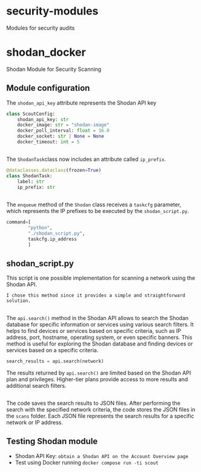 # security-modules
Modules for security audits
# shodan_docker

Shodan Module for Security Scanning

## Module configuration

The `shodan_api_key` attribute represents the Shodan API key

```python
class ScoutConfig:
    shodan_api_key: str
    docker_image: str = "shodan-image"
    docker_poll_interval: float = 16.0
    docker_socket: str | None = None
    docker_timeout: int = 5
```

##

The `ShodanTask`class now includes an attribute called `ip_prefix`.

```python
@dataclasses.dataclass(frozen=True)
class ShodanTask:
    label: str
    ip_prefix: str
```

## 

The `enqueue` method of the `Shodan` class receives a `taskcfg` parameter, which represents the IP prefixes to be executed by the `shodan_script.py`.

```python
command=[
        "python",
        "./shodan_script.py",
        taskcfg.ip_address
        ]
```

## shodan_script.py

This script is one possible implementation for scanning a network using the Shodan API.
```plaintext
I chose this method since it provides a simple and straightforward solution.
```

##


The `api.search()` method in the Shodan API allows to search the Shodan database for specific information or services using various search filters. It helps to find devices or services based on specific criteria, such as IP address, port, hostname, operating system, or even specific banners. This method is useful for exploring the Shodan database and finding devices or services based on a specific criteria.

```python
search_results = api.search(network)
```

The results returned by `api.search()` are limited based on the Shodan API plan and privileges. Higher-tier plans provide access to more results and additional search filters.

##

The code saves the search results to JSON files. After performing the search with the specified network criteria, the code stores the JSON files in the `scans` folder. Each JSON file represents the search results for a specific network or IP address.

##

## Testing Shodan module

* Shodan API Key: `obtain a Shodan API on the Account Overview page`
* Test using Docker running `docker compose run -ti scout`
